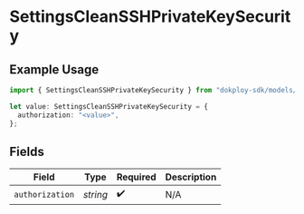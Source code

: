 # SettingsCleanSSHPrivateKeySecurity

## Example Usage

```typescript
import { SettingsCleanSSHPrivateKeySecurity } from "dokploy-sdk/models/operations";

let value: SettingsCleanSSHPrivateKeySecurity = {
  authorization: "<value>",
};
```

## Fields

| Field              | Type               | Required           | Description        |
| ------------------ | ------------------ | ------------------ | ------------------ |
| `authorization`    | *string*           | :heavy_check_mark: | N/A                |